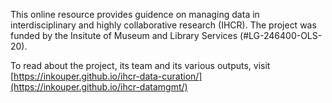 This online resource provides guidence on managing data in interdisciplinary and highly collaborative research (IHCR). The project was funded by the Insitute of Museum and Library Services (#LG-246400-OLS-20). 

To read about the project, its team and its various outputs, visit [https://inkouper.github.io/ihcr-data-curation/](https://inkouper.github.io/ihcr-datamgmt/)
